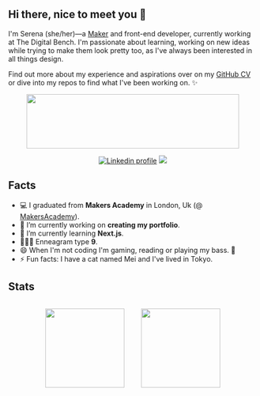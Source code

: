 ## Hi there, nice to meet you 👋 

I'm Serena (she/her)—a [Maker](https://makers.tech/) and front-end developer, currently working at The Digital Bench. 
I'm passionate about learning, working on new ideas while trying to make them look pretty too, as I've always been interested in all things design.

Find out more about my experience and aspirations over on my [GitHub CV](https://github.com/serenabertozzi/cv) or dive into my repos to find what I've been working on. ✨

<div align="center">
<a href="https://www.16personalities.com/profiles/ec5d4f3a67d27"><img width="430" height="110" src="https://i.imgur.com/3IY2fVg.png"></a>

[![Linkedin profile](https://img.shields.io/badge/Linkedin-Serena%20Bertozzi-0077B5?style=social&logo=linkedin&?labelColor=fff)](http://linkedin.com/in/serenabertozzi) [![](https://img.shields.io/badge/Email-serenabertozzi%40protonmail.com-critical)](mailto:serenabertozzi@protonmail.com)
</div>

## Facts
- 💻 I graduated from **Makers Academy** in London, Uk (@ [MakersAcademy](https://makers.tech/)).
- 🔭 I’m currently working on **creating my portfolio**.
- 🌱 I’m currently learning **Next.js**.
- 🧘🏻‍♀️ Enneagram type **9**.
- 😄 When I'm not coding I'm gaming, reading or playing my bass. 🎸
- ⚡ Fun facts: I have a cat named Mei and I've lived in Tokyo.

## Stats

<p align="center">
  <img height="160px" style="padding: 15px;" src="https://github-readme-stats.vercel.app/api?username=serenabertozzi&show_icons=true&theme=tokyonight" />  
  <img height="160px" style="padding: 15px;" src="https://github-readme-stats.vercel.app/api/top-langs/?username=serenabertozzi&layout=compact&theme=tokyonight" />
</p>
